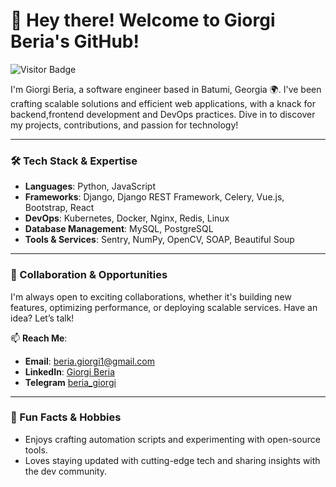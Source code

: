 # 👋 Hey there! Welcome to Giorgi Beria's GitHub!
![Visitor Badge](https://visitor-badge.laobi.icu/badge?page_id=giorgiberia.giorgiberia)

I'm Giorgi Beria, a software engineer based in Batumi, Georgia 🌍. I've been crafting scalable solutions and efficient web applications, with a knack for backend,frontend development and DevOps practices. Dive in to discover my projects, contributions, and passion for technology!

---

### 🛠️ Tech Stack & Expertise
- **Languages**: Python, JavaScript
- **Frameworks**: Django, Django REST Framework, Celery, Vue.js, Bootstrap, React
- **DevOps**: Kubernetes, Docker, Nginx, Redis, Linux
- **Database Management**: MySQL, PostgreSQL
- **Tools & Services**: Sentry, NumPy, OpenCV, SOAP, Beautiful Soup

---

### 🤝 Collaboration & Opportunities
I'm always open to exciting collaborations, whether it's building new features, optimizing performance, or deploying scalable services. Have an idea? Let’s talk!

📫 **Reach Me**:
- **Email**: [beria.giorgi1@gmail.com](mailto:beria.giorgi1@gmail.com)
- **LinkedIn**: [Giorgi Beria](https://linkedin.com/in/giorgiberia)
- **Telegram** [beria_giorgi](https://t.me/beria_giorgi)
---

### 🌱 Fun Facts & Hobbies
- Enjoys crafting automation scripts and experimenting with open-source tools.
- Loves staying updated with cutting-edge tech and sharing insights with the dev community.

